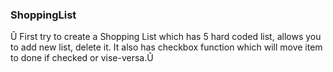 ### ShoppingList

Û First try to create a Shopping List which has 5 hard coded list, allows you to add new list, delete it. It also has checkbox
function which will move item to done if checked or vise-versa.Û
